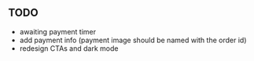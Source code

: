 ## TODO

- awaiting payment timer
- add payment info (payment image should be named with the order id)
- redesign CTAs and dark mode
